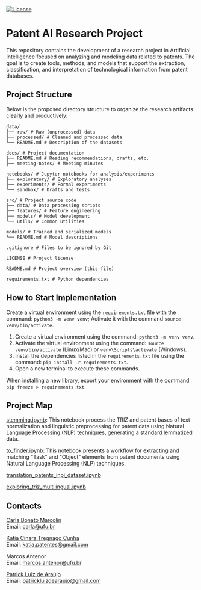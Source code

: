 [![License](https://img.shields.io/badge/License-MIT-blue.svg)](LICENSE)

# Patent AI Research Project

This repository contains the development of a research project in Artificial Intelligence focused on analyzing and modeling data related to patents. The goal is to create tools, methods, and models that support the extraction, classification, and interpretation of technological information from patent databases.

## Project Structure

Below is the proposed directory structure to organize the research artifacts clearly and productively:

``` 
data/
├── raw/ # Raw (unprocessed) data
├── processed/ # Cleaned and processed data
└── README.md # Description of the datasets

docs/ # Project documentation
├── README.md # Reading recommendations, drafts, etc.
├── meeting-notes/ # Meeting minutes

notebooks/ # Jupyter notebooks for analysis/experiments
├── exploratory/ # Exploratory analyses
├── experiments/ # Formal experiments
└── sandbox/ # Drafts and tests

src/ # Project source code
├── data/ # Data processing scripts
├── features/ # Feature engineering
├── models/ # Model development
└── utils/ # Common utilities

models/ # Trained and serialized models
└── README.md # Model descriptions

.gitignore # Files to be ignored by Git

LICENSE # Project license

README.md # Project overview (this file)

requirements.txt # Python dependencies
```

## How to Start Implementation
Create a virtual environment using the `requirements.txt` file with the command: `python3 -m venv venv`; Activate it with the command `source venv/bin/activate`.

1. Create a virtual environment using the command: `python3 -m venv venv`.
2. Activate the virtual environment using the command: `source venv/bin/activate` (Linux/Mac) or `venv\Scripts\activate` (Windows).
3. Install the dependencies listed in the `requirements.txt` file using the command: `pip install -r requirements.txt`.
4. Open a new terminal to execute these commands.

When installing a new library, export your environment with the command `pip freeze > requirements.txt`.

## Project Map
[stemming.ipynb](notebooks/experiments/stemming.ipynb): This notebook process the TRIZ and patent bases of text normalization and linguistic preprocessing for patent data using Natural Language Processing (NLP) techniques, generating a standard lemmatized data.

[to_finder.ipynb](notebooks/experiments/to_finder.ipynb): This notebook presents a workflow for extracting and matching "Task" and "Object" elements from patent documents using Natural Language Processing (NLP) techniques.

[translation_patents_inpi_dataset.ipynb](notebooks/experiments/translation_patents_inpi_dataset.ipynb)


[exploring_triz_multilingual.ipynb](notebooks/exploratory/exploring_triz_multilingual.ipynb)

## Contacts

[Carla Bonato Marcolin](http://lattes.cnpq.br/3648130183559806)  
  Email: carla@ufu.br

[Katia Cinara Tregnago Cunha](http://lattes.cnpq.br/4187253937050785)  
  Email: katia.patentes@gmail.com

Marcos Antenor  
  Email: marcos.antenor@ufu.br

[Patrick Luiz de Araújo](https://github.com/PatrickLdA)  
  Email: patrickluizdearaujo@gmail.com
